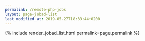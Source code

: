 ```yaml
---
permalink: /remote-php-jobs
layout: page-jobad-list
last_modified_at: 2019-05-27T18:33:44+0200
---
```

{% include render_jobad_list.html permalink=page.permalink %}
